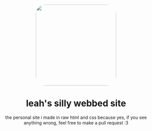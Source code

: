 <center>

<img src="https://avatars.githubusercontent.com/u/144633084" style="border-radius: 30px;" width="256" height="256"/>

# leah's silly webbed site
the personal site i made in raw html and css because yes, if you see anything wrong, feel free to make a pull request :3
<!-- i changed the readme too because frick you -->
